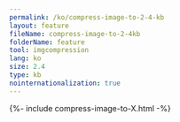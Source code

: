 ```yaml
---
permalink: /ko/compress-image-to-2-4-kb
layout: feature
fileName: compress-image-to-2-4kb
folderName: feature
tool: imgcompression
lang: ko
size: 2.4
type: kb
nointernationalization: true
---
```

{%- include compress-image-to-X.html -%}
      